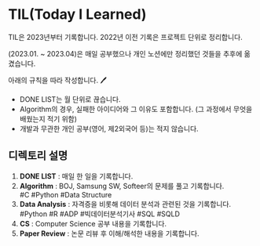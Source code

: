 # TIL(Today I Learned)

TIL은 2023년부터 기록합니다. 2022년 이전 기록은 프로젝트 단위로 정리합니다.

(2023.01. ~ 2023.04)은 매일 공부했으나 개인 노션에만 정리했던 것들을 추후에 옮겼습니다.

아래의 규칙을 따라 작성합니다. :pen:
- DONE LIST는 월 단위로 끊습니다.
- Algorithm의 경우, 실패한 아이디어와 그 이유도 포함합니다. (그 과정에서 무엇을 배웠는지 적기 위함)
- 개발과 무관한 개인 공부(영어, 제2외국어 등)는 적지 않습니다.

## 디렉토리 설명
1. __DONE LIST__ : 매일 한 일을 기록합니다.
2. __Algorithm__ : BOJ, Samsung SW, Softeer의 문제를 풀고 기록합니다.<br>
  #C #Python #Data Structure
3. __Data Analysis__ : 자격증을 비롯해 데이터 분석과 관련된 것을 기록합니다.<br>
  #Python #R #ADP #빅데이터분석기사 #SQL #SQLD
4. __CS__ : Computer Science 공부 내용을 기록합니다.
5. __Paper Review__ : 논문 리뷰 후 이해/해석한 내용을 기록합니다.
